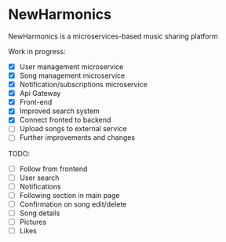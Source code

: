 # NewHarmonics
NewHarmonics is a microservices-based music sharing platform

Work in progress:
- [x] User management microservice
- [x] Song management microservice
- [x] Notification/subscriptions microservice
- [x] Api Gateway
- [x] Front-end
- [x] Improved search system
- [x] Connect fronted to backend
- [ ] Upload songs to external service
- [ ] Further improvements and changes

TODO:
- [ ] Follow from frontend
- [ ] User search
- [ ] Notifications
- [ ] Following section in main page
- [ ] Confirmation on song edit/delete
- [ ] Song details
- [ ] Pictures
- [ ] Likes